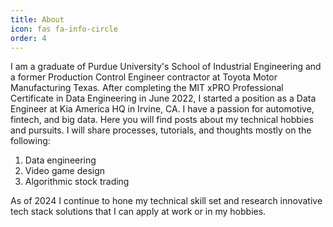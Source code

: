 ```yaml
---
title: About
icon: fas fa-info-circle
order: 4
---
```

<script src="https://platform.linkedin.com/badges/js/profile.js" async defer type="text/javascript"></script>
I am a graduate of Purdue University's School of Industrial Engineering and a former Production Control Engineer contractor at Toyota Motor Manufacturing Texas. After completing the MIT xPRO Professional Certificate in Data Engineering in June 2022, I started a position as a Data Engineer at Kia America HQ in Irvine, CA. I have a passion for automotive, fintech, and big data. Here you will find posts about my technical hobbies and pursuits. I will share processes, tutorials, and thoughts mostly on the following: 
1. Data engineering
2. Video game design
3. Algorithmic stock trading

As of 2024 I continue to hone my technical skill set and research innovative tech stack solutions that I can apply at work or in my hobbies. 

 &nbsp;
 &nbsp;

<div class="badge-base LI-profile-badge" data-locale="en_US" data-size="medium" data-theme="light" data-type="VERTICAL" data-vanity="vincentfperkins" data-version="v1"><a class="badge-base__link LI-simple-link" href="https://www.linkedin.com/in/vincentfperkins?trk=profile-badge"></a></div>
              
